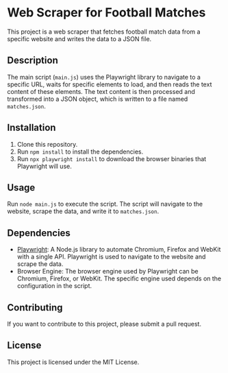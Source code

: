 # Web Scraper for Football Matches

This project is a web scraper that fetches football match data from a specific website and writes the data to a JSON file.

## Description

The main script (`main.js`) uses the Playwright library to navigate to a specific URL, waits for specific elements to load, and then reads the text content of these elements. The text content is then processed and transformed into a JSON object, which is written to a file named `matches.json`.

## Installation

1. Clone this repository.
2. Run `npm install` to install the dependencies.
3. Run `npx playwright install` to download the browser binaries that Playwright will use.

## Usage

Run `node main.js` to execute the script. The script will navigate to the website, scrape the data, and write it to `matches.json`.

## Dependencies

- [Playwright](https://playwright.dev/): A Node.js library to automate Chromium, Firefox and WebKit with a single API. Playwright is used to navigate to the website and scrape the data.
- Browser Engine: The browser engine used by Playwright can be Chromium, Firefox, or WebKit. The specific engine used depends on the configuration in the script.

## Contributing

If you want to contribute to this project, please submit a pull request.

## License

This project is licensed under the MIT License.
